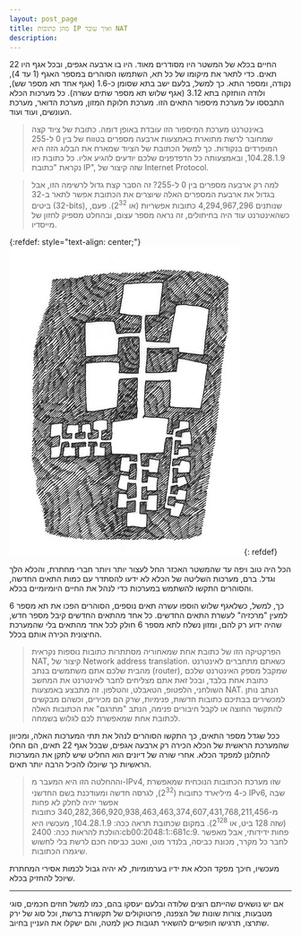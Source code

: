 ```yaml
---
layout: post_page
title: מהן כתובות IP ואיך עובד NAT
description: 
---
```


החיים בכלא של המשטר היו מסודרים מאוד. היו בו ארבעה אגפים, ובכל אגף היו 22 תאים. כדי לתאר את מיקומו של כל תא, השתמשו הסוהרים במספר האגף (1 עד 4), נקודה, ומספר התא. כך למשל, בלעם ישב בתא שסומן כ-1.6 (אגף אחד תא מספר שש), ולודה הוחזקה בתא 3.12 (אגף שלוש תא מספר שתים עשרה). כל מערכות הכלא התבססו על מערכת מיספור התאים הזו. מערכת חלוקת המזון, מערכת הדואר, מערכת העונשים, ועוד ועוד.

> באינטרנט מערכת המיספור הזו עובדת באופן דומה. כתובת של ציוד קצה שמחובר לרשת מתוארת באמצעות ארבעה מספרים בטווח של בין 0 ל-255 המופרדים בנקודות. כך למשל הכתובת של הציוד שמארח את הבלוג הזה היא 104.28.1.9, ובאמצעותה כל הדפדפנים שלכם יודעים להגיע אליו. כל כתובת כזו נקראת "כתובת IP", שזה קיצור של Internet Protocol.

> למה רק ארבעה מספרים בין 0 ל-255? זה הסבר קצת גדול לרשימה הזו, אבל בגדול את ארבעת המספרים האלה שיוצרים את הכתובת אפשר לתאר ב-32 ביטים (32-bits), שנותנים 4,294,967,296 כתובות אפשריות (או 2<sup>32</sup>). פעם, כשהאינטרנט עוד היה בחיתולים, זה נראה מספר עצום, ובהחלט מספיק לחזון של מייסדיו.

{:refdef: style="text-align: center;"}
![NAT](/img/2018-05-06-01.jpg)
{: refdef}

הכל היה טוב ויפה עד שהמשטר האכזר החל לעצור יותר ויותר חברי מחתרת, והכלא הלך וגדל. ברם, מערכות השליטה של הכלא לא ידעו להסתדר עם כמות התאים החדשה, והסוהרים התקשו להשתמש במערכות כדי לנהל את החיים היומיומיים בכלא.

כך, למשל, כשלאגף שלוש הוספו עשרה תאים נוספים, הסוהרים הפכו את תא מספר 6 למעין "מרכזיה" לעשרת התאים החדשים. כל אחד מהתאים החדשים קיבל מספר חדש, שהיה ידוע רק להם, ומזון נשלח לתא מספר 6 חולק לכל אחד מהתאים בלי שהמערכת החיצונית הכירה אותם בכלל.

> הפרקטיקה הזו של כתובת אחת שמאחוריה מסתתרות כתובות נוספות נקראית NAT, קיצור של Network address translation. כשאתם מתחברים לאינטרנט מהבית שלכם אתם משתמשים בנתב (router), שמקבל מספק האינטרנט שלכם כתובת אחת בלבד, ובכל זאת אתם מצליחים לחבר לאינטרנט את המחשב השולחני, הלפטופ, הטאבלט, והטלפון. זה מתבצע באמצעות NAT. הנתב נותן למכשירים בבתיכם כתובות חדשות, פנימיות, שרק הם מכירים, וכשהם מבקשים להתקשר החוצה או לקבל חיבורים פנימה, הנתב "מתרגם" את הכתובות האלה לכתובת אחת שמאפשרת לכם לגלוש בשמחה.

ככל שגדל מספר התאים, כך התקשו הסוהרים לנהל את תתי המערכות האלה, ומכיוון שהמערכת הראשית של הכלא הכירה רק ארבעה אגפים, שבכל אגף 22 תאים, הם החלו להתלונן למפקד הכלא. אחרי שורה של דיונים הוא החליט שיש לתקן את המערכות הראשיות כך שיוכלו להכיל הרבה יותר תאים.

> וההחלטה הזו היא המעבר מ-IPv4, שזו מערכת הכתובות הנוכחית שמאפשרת כ-4 מיליארד כתובות (2<sup>32</sup>), לגרסה חדשה ומעודכנת בשם החדשני IPv6, שבה אפשר יהיה לחלק לא פחות מ-340,282,366,920,938,463,463,374,607,431,768,211,456 כתובות (שזה 128 ביט, או 2<sup>128</sup>). במקום שכתובת תראה ככה: 104.28.1.9, מעכשיו היא הולכת להראות ככה: 2400:cb00:2048:1::681c:9. פחות ידידותי, אבל מאפשר לחבר כל מקרר, מכונת כביסה, בלנדר מוט, ואטב כביסה חכם לרשת בלי לחשוש שיגמרו הכתובות.

מעכשיו, חיכך מפקד הכלא את ידיו בערמומיות, לא יהיה גבול לכמות אסירי המחתרת שיוכל להחזיק בכלא.

---

אם יש נושאים שהייתם רוצים שלודה ובלעם יעסקו בהם, כמו למשל חוזים חכמים, סוגי מטבעות, צורות שונות של הצפנה, פרוטוקולים של תקשורת ברשת, וכל סוג של ירק שתרצו, תרגישו חופשיים להשאיר תגובות כאן למטה, והם ישקלו את העניין בחיוב.





